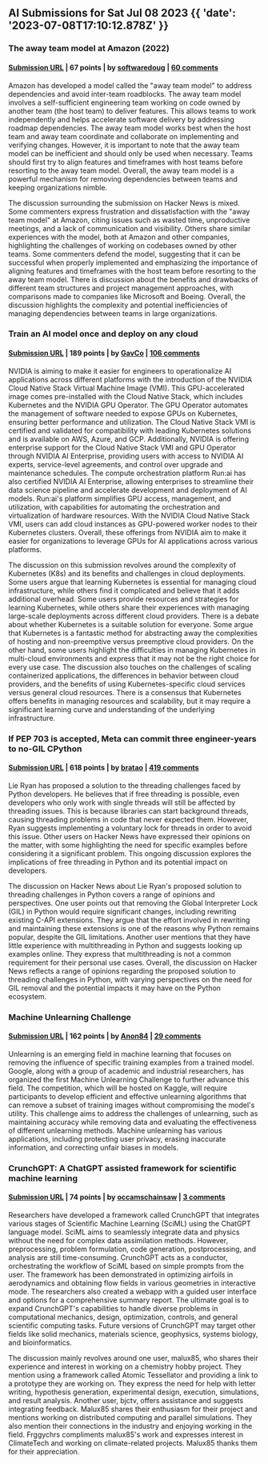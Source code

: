 ## AI Submissions for Sat Jul 08 2023 {{ 'date': '2023-07-08T17:10:12.878Z' }}

### The away team model at Amazon (2022)

#### [Submission URL](https://pedrodelgallego.github.io/blog/amazon/operating-model/away-team-model/) | 67 points | by [softwaredoug](https://news.ycombinator.com/user?id=softwaredoug) | [60 comments](https://news.ycombinator.com/item?id=36645306)

Amazon has developed a model called the "away team model" to address dependencies and avoid inter-team roadblocks. The away team model involves a self-sufficient engineering team working on code owned by another team (the host team) to deliver features. This allows teams to work independently and helps accelerate software delivery by addressing roadmap dependencies. The away team model works best when the host team and away team coordinate and collaborate on implementing and verifying changes. However, it is important to note that the away team model can be inefficient and should only be used when necessary. Teams should first try to align features and timeframes with host teams before resorting to the away team model. Overall, the away team model is a powerful mechanism for removing dependencies between teams and keeping organizations nimble.

The discussion surrounding the submission on Hacker News is mixed. Some commenters express frustration and dissatisfaction with the "away team model" at Amazon, citing issues such as wasted time, unproductive meetings, and a lack of communication and visibility. Others share similar experiences with the model, both at Amazon and other companies, highlighting the challenges of working on codebases owned by other teams. Some commenters defend the model, suggesting that it can be successful when properly implemented and emphasizing the importance of aligning features and timeframes with the host team before resorting to the away team model. There is discussion about the benefits and drawbacks of different team structures and project management approaches, with comparisons made to companies like Microsoft and Boeing. Overall, the discussion highlights the complexity and potential inefficiencies of managing dependencies between teams in large organizations.

### Train an AI model once and deploy on any cloud

#### [Submission URL](https://developer.nvidia.com/blog/train-your-ai-model-once-and-deploy-on-any-cloud-with-nvidia-and-runai/) | 189 points | by [GavCo](https://news.ycombinator.com/user?id=GavCo) | [106 comments](https://news.ycombinator.com/item?id=36642315)

NVIDIA is aiming to make it easier for engineers to operationalize AI applications across different platforms with the introduction of the NVIDIA Cloud Native Stack Virtual Machine Image (VMI). This GPU-accelerated image comes pre-installed with the Cloud Native Stack, which includes Kubernetes and the NVIDIA GPU Operator. The GPU Operator automates the management of software needed to expose GPUs on Kubernetes, ensuring better performance and utilization. The Cloud Native Stack VMI is certified and validated for compatibility with leading Kubernetes solutions and is available on AWS, Azure, and GCP. Additionally, NVIDIA is offering enterprise support for the Cloud Native Stack VMI and GPU Operator through NVIDIA AI Enterprise, providing users with access to NVIDIA AI experts, service-level agreements, and control over upgrade and maintenance schedules. The compute orchestration platform Run:ai has also certified NVIDIA AI Enterprise, allowing enterprises to streamline their data science pipeline and accelerate development and deployment of AI models. Run:ai's platform simplifies GPU access, management, and utilization, with capabilities for automating the orchestration and virtualization of hardware resources. With the NVIDIA Cloud Native Stack VMI, users can add cloud instances as GPU-powered worker nodes to their Kubernetes clusters. Overall, these offerings from NVIDIA aim to make it easier for organizations to leverage GPUs for AI applications across various platforms.

The discussion on this submission revolves around the complexity of Kubernetes (K8s) and its benefits and challenges in cloud deployments. Some users argue that learning Kubernetes is essential for managing cloud infrastructure, while others find it complicated and believe that it adds additional overhead. Some users provide resources and strategies for learning Kubernetes, while others share their experiences with managing large-scale deployments across different cloud providers. There is a debate about whether Kubernetes is a suitable solution for everyone. Some argue that Kubernetes is a fantastic method for abstracting away the complexities of hosting and non-preemptive versus preemptive cloud providers. On the other hand, some users highlight the difficulties in managing Kubernetes in multi-cloud environments and express that it may not be the right choice for every use case. The discussion also touches on the challenges of scaling containerized applications, the differences in behavior between cloud providers, and the benefits of using Kubernetes-specific cloud services versus general cloud resources. There is a consensus that Kubernetes offers benefits in managing resources and scalability, but it may require a significant learning curve and understanding of the underlying infrastructure.

### If PEP 703 is accepted, Meta can commit three engineer-years to no-GIL CPython

#### [Submission URL](https://discuss.python.org/t/a-fast-free-threading-python/27903/99) | 618 points | by [bratao](https://news.ycombinator.com/user?id=bratao) | [419 comments](https://news.ycombinator.com/item?id=36643670)

Lie Ryan has proposed a solution to the threading challenges faced by Python developers. He believes that if free threading is possible, even developers who only work with single threads will still be affected by threading issues. This is because libraries can start background threads, causing threading problems in code that never expected them. However, Ryan suggests implementing a voluntary lock for threads in order to avoid this issue. Other users on Hacker News have expressed their opinions on the matter, with some highlighting the need for specific examples before considering it a significant problem. This ongoing discussion explores the implications of free threading in Python and its potential impact on developers.

The discussion on Hacker News about Lie Ryan's proposed solution to threading challenges in Python covers a range of opinions and perspectives. One user points out that removing the Global Interpreter Lock (GIL) in Python would require significant changes, including rewriting existing C-API extensions. They argue that the effort involved in rewriting and maintaining these extensions is one of the reasons why Python remains popular, despite the GIL limitations. Another user mentions that they have little experience with multithreading in Python and suggests looking up examples online. They express that multithreading is not a common requirement for their personal use cases. Overall, the discussion on Hacker News reflects a range of opinions regarding the proposed solution to threading challenges in Python, with varying perspectives on the need for GIL removal and the potential impacts it may have on the Python ecosystem.

### Machine Unlearning Challenge

#### [Submission URL](https://ai.googleblog.com/2023/06/announcing-first-machine-unlearning.html) | 162 points | by [Anon84](https://news.ycombinator.com/user?id=Anon84) | [29 comments](https://news.ycombinator.com/item?id=36649710)

Unlearning is an emerging field in machine learning that focuses on removing the influence of specific training examples from a trained model. Google, along with a group of academic and industrial researchers, has organized the first Machine Unlearning Challenge to further advance this field. The competition, which will be hosted on Kaggle, will require participants to develop efficient and effective unlearning algorithms that can remove a subset of training images without compromising the model's utility. This challenge aims to address the challenges of unlearning, such as maintaining accuracy while removing data and evaluating the effectiveness of different unlearning methods. Machine unlearning has various applications, including protecting user privacy, erasing inaccurate information, and correcting unfair biases in models.

### CrunchGPT: A ChatGPT assisted framework for scientific machine learning

#### [Submission URL](https://arxiv.org/abs/2306.15551) | 74 points | by [occamschainsaw](https://news.ycombinator.com/user?id=occamschainsaw) | [3 comments](https://news.ycombinator.com/item?id=36644933)

Researchers have developed a framework called CrunchGPT that integrates various stages of Scientific Machine Learning (SciML) using the ChatGPT language model. SciML aims to seamlessly integrate data and physics without the need for complex data assimilation methods. However, preprocessing, problem formulation, code generation, postprocessing, and analysis are still time-consuming. CrunchGPT acts as a conductor, orchestrating the workflow of SciML based on simple prompts from the user. The framework has been demonstrated in optimizing airfoils in aerodynamics and obtaining flow fields in various geometries in interactive mode. The researchers also created a webapp with a guided user interface and options for a comprehensive summary report. The ultimate goal is to expand CrunchGPT's capabilities to handle diverse problems in computational mechanics, design, optimization, controls, and general scientific computing tasks. Future versions of CrunchGPT may target other fields like solid mechanics, materials science, geophysics, systems biology, and bioinformatics.

The discussion mainly revolves around one user, malux85, who shares their experience and interest in working on a chemistry hobby project. They mention using a framework called Atomic Tessellator and providing a link to a prototype they are working on. They express the need for help with letter writing, hypothesis generation, experimental design, execution, simulations, and result analysis. Another user, bjctv, offers assistance and suggests integrating feedback. Malux85 shares their enthusiasm for their project and mentions working on distributed computing and parallel simulations. They also mention their connections in the industry and enjoying working in the field. Frggychrs compliments malux85's work and expresses interest in ClimateTech and working on climate-related projects. Malux85 thanks them for their appreciation.
